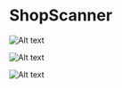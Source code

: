  # ShopScanner

![Alt text](loginShopScanner.jpg)

![Alt text](productosShopScanner.jpg)

![Alt text](carritoShopScanner.jpg)

